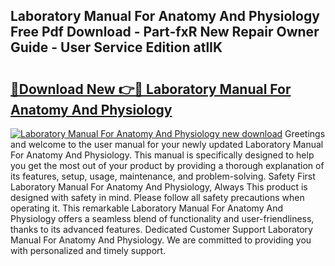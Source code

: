 ## Laboratory Manual For Anatomy And Physiology Free Pdf Download - Part-fxR New Repair Owner Guide - User Service Edition atlIK

# <h2><a href="http://bc10556.oget.top/?id=Laboratory+Manual+For+Anatomy+And+Physiology">🔗Download New 👉🔴 Laboratory Manual For Anatomy And Physiology</a></h2>

[![Laboratory Manual For Anatomy And Physiology new download](https://i.imgur.com/5g1atiW.png)](http://bc10556.oget.top/?id=Laboratory+Manual+For+Anatomy+And+Physiology)
Greetings and welcome to the user manual for your newly updated Laboratory Manual For Anatomy And Physiology. This manual is specifically designed to help you get the most out of your product by providing a thorough explanation of its features, setup, usage, maintenance, and problem-solving. Safety First Laboratory Manual For Anatomy And Physiology, Always This product is designed with safety in mind. Please follow all safety precautions when operating it. This remarkable Laboratory Manual For Anatomy And Physiology offers a seamless blend of functionality and user-friendliness, thanks to its advanced features. Dedicated Customer Support Laboratory Manual For Anatomy And Physiology. We are committed to providing you with personalized and timely support.
